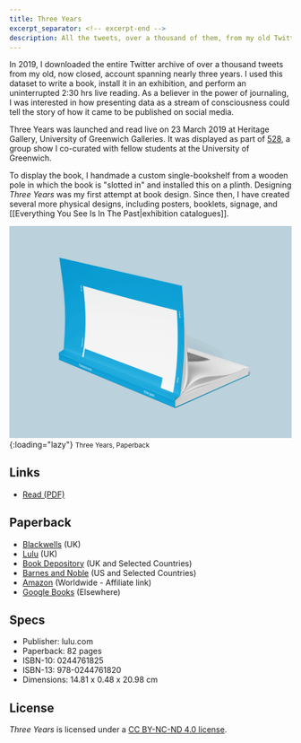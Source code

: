 ```yaml
---
title: Three Years
excerpt_separator: <!-- excerpt-end -->
description: All the tweets, over a thousand of them, from my old Twitter account compiled in a book, installed in an exhibition, and read live uninterruptedly.  
---
```

In 2019, I downloaded the entire Twitter archive of over a thousand tweets from my old, now closed, account spanning nearly three years. I used this dataset to write a book, install it in an exhibition, and perform an uninterrupted 2:30 hrs live reading. As a believer in the power of journaling, I was interested in how presenting data as a stream of consciousness could tell the story of how it came to be published on social media.    

Three Years was launched and read live on 23 March 2019 at Heritage Gallery, University of Greenwich Galleries. It was displayed as part of [528](http://www.greenwichunigalleries.co.uk/fivetoeight/), a group show I co-curated with fellow students at the University of Greenwich.

To display the book, I handmade a custom single-bookshelf from a wooden pole in which the book is "slotted in" and installed this on a plinth. Designing _Three Years_ was my first attempt at book design. Since then, I have created several more physical designs, including posters, booklets, signage, and [[Everything You See Is In The Past|exhibition catalogues]].

![Book Mockup](assets/three_years/mockup.png){:loading="lazy"}
<small>Three Years, Paperback</small>

<!-- <section style="display: flex; flex-wrap: wrap;">
    <div style="flex: 1;">
        <img src="assets/three_years/sketch.jpg" alt="Sketches of the installation design on a small notebook" loading="lazy"> 
        <small>Initial sketches of the installation design of Three Years at 528</small>
    </div>
    <div style="flex: 1;">
        <img src="assets/three_years/painting.jpg" alt="Photograph of s white plinth and wooden rod inserted in it being painted" loading="lazy"> 
        <small>Building and hand-painting the plinth and rod, elements of the installation of Three Years at 528</small>
    </div>
</section> -->

## Links
* [Read (PDF)](assets/three_years/Three_Years.pdf#view=FitV&pagemode=thumbs)

## Paperback
* [Blackwells](https://blackwells.co.uk/bookshop/product/Three-Years-by-Imola-Francesco/9780244761820) (UK)
* [Lulu](https://www.lulu.com/en/gb/shop/francesco-imola/three-years/paperback/product-14q2wqw6.html?page=1&pageSize=4) (UK)
* [Book Depository](https://www.bookdepository.com/book/9780244761820) (UK and Selected Countries)
* [Barnes and Noble](https://www.barnesandnoble.com/w/three-years-francesco-imola/1131049662) (US and Selected Countries)
* [Amazon](https://amzn.to/34NvaSW) (Worldwide - Affiliate link)
* [Google Books](https://www.google.co.uk/books/edition/Three_Years/zxGKDwAAQBAJ) (Elsewhere)

## Specs
* Publisher: lulu.com 
* Paperback: 82 pages
* ISBN-10: 0244761825
* ISBN-13: 978-0244761820
* Dimensions: 14.81 x 0.48 x 20.98 cm

## License
<i>Three Years</i> is licensed under a <a rel="license" href="http://creativecommons.org/licenses/by-nc-nd/4.0/" target="_blank" rel="noopener noreferrer">CC BY-NC-ND 4.0 license</a>. 
